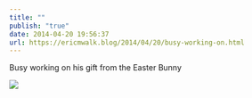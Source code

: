 ```yaml
---
title: ""
publish: "true"
date: 2014-04-20 19:56:37
url: https://ericmwalk.blog/2014/04/20/busy-working-on.html
---
```


Busy working on his gift from the Easter Bunny

![](https://ericmwalk.blog/uploads/2022/d8bac0e341.jpg)